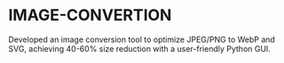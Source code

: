 # IMAGE-CONVERTION
Developed an image conversion tool to optimize JPEG/PNG to WebP and SVG, achieving 40-60% size reduction with a user-friendly Python GUI.

